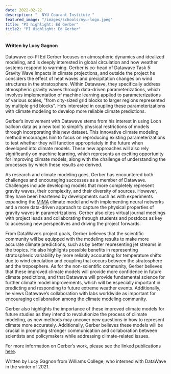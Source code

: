 ```yaml
---
date: 2022-02-22
description: "  NYU Courant Institute "
featured_image: "/images/schools/nyu-logo.jpeg"
title: "PI highlight: Ed Gerber"
title2: "PI Highlight: Ed Gerber"
---
```

#### Written by Lucy Gagnon
Datawave co-PI Ed Gerber focuses on atmospheric dynamics and idealized modeling, and is deeply interested in global circulation and how weather systems respond to warming. Gerber is co-head of Datawave Task 5: Gravity Wave Impacts in climate projections, and outside the project he considers the effect of heat waves and precipitation changes on wind structures in the stratosphere. Within Datawave, they specifically address atmospheric gravity waves through data-driven parameterizations, which involves implementation of machine learning applied to parameterizations of various scales, "from city-sized grid blocks to larger regions represented by multiple grid blocks". He’s interested in coupling these parameterizations with climate modeling to develop more reliable climate predictions.
<!--more-->
Gerber’s involvement with Datawave stems from his interest in using Loon balloon data as a new tool to simplify physical restrictions of models through incorporating this new dataset. This innovative climate modeling method encourages him to focus on reproducing existing parameterizations to test whether they will function appropriately in the future when developed into climate models. These new approaches will also rely significantly on machine learning, which represents an exciting opportunity for improving climate models, along with the challenge of understanding the processes by which these results are derived. 

As research and climate modeling goes, Gerber has encountered both challenges and encouraging successes as a member of Datawave. Challenges include developing models that more completely represent gravity waves, their complexity, and their diversity of sources. However, they have been heartened by developments such as with experiments expanding the [MiMA](http://mjucker.github.io/MiMA/) climate model and with implementing neural networks and a more data-driven approach to capture the physical properties of gravity waves in parametrizations. Gerber also cites virtual journal meetings with project leads and collaborating through students and postdocs as key to accessing new perspectives and driving the project forwards.

From DataWave’s project goals, Gerber believes that the scientific community will be equipped with the modeling results to make more accurate climate predictions, such as by better representing jet streams in the tropics. He also highlights possible benefits in representing stratospheric variability by more reliably accounting for temperature shifts due to wind circulation and coupling that occurs between the stratosphere and the troposphere. As for the non-scientific community, Gerber believes that these improved climate models will provide more confidence in future climate predictions, and that Datawave will provide fundamental science for further climate model improvements, which will be especially important in predicting and responding to future extreme weather events. Additionally, he views Datawave’s collaboration with labs worldwide as important for encouraging collaboration among the climate modeling community. 

Gerber also highlights the importance of these improved climate models for future studies as they intend to revolutionize the process of climate modeling, as new methods may uncover new questions in how to represent climate more accurately. Additionally, Gerber believes these models will be crucial in prompting stronger communication and collaboration between scientists and policymakers while addressing climate-related issues. 

For more information on Gerber’s work, please see the linked publications [here](https://cims.nyu.edu/people/profiles/GERBER_Edwin.html).

Written by Lucy Gagnon from Williams College, who interned with DataWave in the winter of 2021. 
